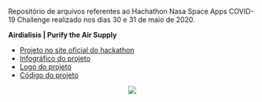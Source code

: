 Repositório de arquivos referentes ao Hachathon Nasa Space Apps COVID-19 Challenge realizado nos dias 30 e 31 de maio de 2020.

**Airdialisis | Purify the Air Supply**

* [Projeto no site oficial do hackathon](https://bit.ly/2C3ZePh)
* [Infográfico do projeto](https://github.com/nicolegold/airdialisis/blob/master/InfograficoAirdialisis.pdf) 
* [Logo do projeto](https://github.com/nicolegold/airdialisis/blob/master/AIRDIALISIS.png) 
* [Código do projeto](https://gist.github.com/alexjosesilva/a264caf071fde3e48b1aea587cff5fae)


<p align="center">
  <img src="https://hackathonbrasil.com.br/home/wp-content/uploads/2020/05/Circular-Full-Color-Black-on-Transparent300dpi-300x300.png" >
</p>

